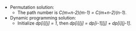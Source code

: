 * Permutation solution:
	* The path number is *C(m+n-2)(m-1) = C(m+n-2)(n-1)*.
* Dynamic programming solution:
	* Initialize *dp[i][j] = 1*, then *dp[i][j] = dp[i-1][j] + dp[i][j-1]*.
